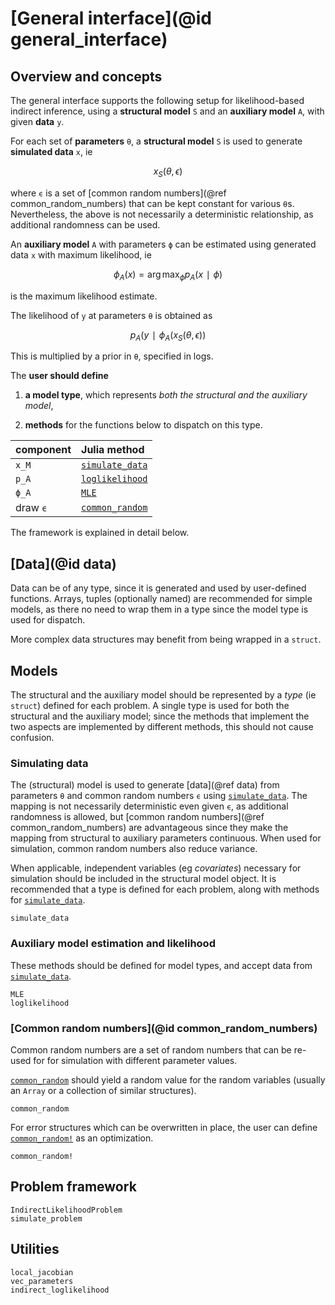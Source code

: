 # [General interface](@id general_interface)

## Overview and concepts

The general interface supports the following setup for likelihood-based indirect inference, using a **structural model** ``S`` and an **auxiliary model** ``A``, with given **data** ``y``.

For each set of **parameters** ``θ``, a **structural model** ``S`` is used to generate **simulated data** ``x``, ie
```math
x_S(θ, ϵ)
```
where ``ϵ`` is a set of [common random numbers](@ref common_random_numbers) that can be kept constant for various ``θ``s. Nevertheless, the above is not necessarily a deterministic relationship, as additional randomness can be used.

An **auxiliary model** ``A`` with parameters ``ϕ`` can be estimated using generated data ``x`` with maximum likelihood, ie
```math
ϕ_A(x) = \arg\max_ϕ p_A(x ∣ ϕ)
```
is the maximum likelihood estimate.

The likelihood of ``y`` at parameters ``θ`` is obtained as
```math
p_A(y ∣ ϕ_A(x_S(θ, ϵ))
```

This is multiplied by a prior in ``θ``, specified in logs.

The **user should define**

1. **a model type**, which represents *both the structural and the auxiliary model*,

2. **methods** for the functions below to dispatch on this type.

| component                   | Julia method            |
|:----------------------------|:------------------------|
| ``x_M``                     | [`simulate_data`](@ref) |
| ``p_A``                     | [`loglikelihood`](@ref) |
| ``ϕ_A``                     | [`MLE`](@ref)           |
| draw ``ϵ``                  | [`common_random`](@ref)  |

The framework is explained in detail below.

## [Data](@id data)

Data can be of any type, since it is generated and used by user-defined functions. Arrays, tuples (optionally named) are recommended for simple models, as there no need to wrap them in a type since the model type is used for dispatch.

More complex data structures may benefit from being wrapped in a `struct`.

## Models

The structural and the auxiliary model should be represented by a *type* (ie `struct`) defined for each problem. A single type is used for both the structural and the auxiliary model; since the methods that implement the two aspects are implemented by different methods, this should not cause confusion.

### Simulating data

The (structural) model is used to generate [data](@ref data) from parameters ``θ`` and common random numbers ``ϵ`` using [`simulate_data`](@ref). The mapping is not necessarily deterministic even given ``ϵ``, as additional randomness is allowed, but [common random numbers](@ref common_random_numbers) are advantageous since they make the mapping from structural to auxiliary parameters continuous. When used for simulation, common random numbers also reduce variance.

When applicable, independent variables (eg *covariates*) necessary for simulation should be included in the structural model object. It is recommended that a type is defined for each problem, along with methods for [`simulate_data`](@ref).

```@docs
simulate_data
```

### Auxiliary model estimation and likelihood

These methods should be defined for model types, and accept data from [`simulate_data`](@ref).

```@docs
MLE
loglikelihood
```

### [Common random numbers](@id common_random_numbers)

Common random numbers are a set of random numbers that can be re-used for for
simulation with different parameter values.

[`common_random`](@ref) should yield a random value for the random variables (usually an `Array` or a collection of similar structures).

```@docs
common_random
```

For error structures which can be overwritten in place, the user can define [`common_random!`](@ref) as an optimization.

```@docs
common_random!
```

## Problem framework

```@docs
IndirectLikelihoodProblem
simulate_problem
```

## Utilities

```@docs
local_jacobian
vec_parameters
indirect_loglikelihood
```
